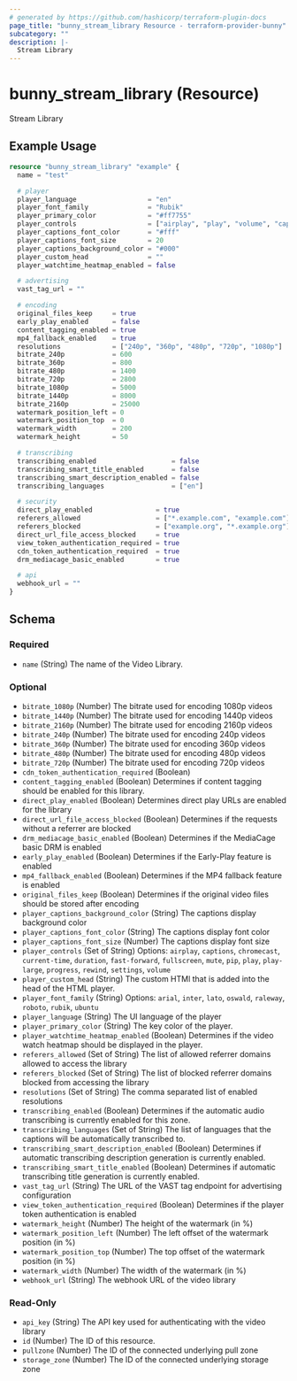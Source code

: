 ```yaml
---
# generated by https://github.com/hashicorp/terraform-plugin-docs
page_title: "bunny_stream_library Resource - terraform-provider-bunny"
subcategory: ""
description: |-
  Stream Library
---
```


# bunny_stream_library (Resource)

Stream Library

## Example Usage

```terraform
resource "bunny_stream_library" "example" {
  name = "test"

  # player
  player_language                  = "en"
  player_font_family               = "Rubik"
  player_primary_color             = "#ff7755"
  player_controls                  = ["airplay", "play", "volume", "captions", "current-time", "fullscreen", "mute", "pip", "play-large", "progress", "settings"]
  player_captions_font_color       = "#fff"
  player_captions_font_size        = 20
  player_captions_background_color = "#000"
  player_custom_head               = ""
  player_watchtime_heatmap_enabled = false

  # advertising
  vast_tag_url = ""

  # encoding
  original_files_keep     = true
  early_play_enabled      = false
  content_tagging_enabled = true
  mp4_fallback_enabled    = true
  resolutions             = ["240p", "360p", "480p", "720p", "1080p"]
  bitrate_240p            = 600
  bitrate_360p            = 800
  bitrate_480p            = 1400
  bitrate_720p            = 2800
  bitrate_1080p           = 5000
  bitrate_1440p           = 8000
  bitrate_2160p           = 25000
  watermark_position_left = 0
  watermark_position_top  = 0
  watermark_width         = 200
  watermark_height        = 50

  # transcribing
  transcribing_enabled                   = false
  transcribing_smart_title_enabled       = false
  transcribing_smart_description_enabled = false
  transcribing_languages                 = ["en"]

  # security
  direct_play_enabled                = true
  referers_allowed                   = ["*.example.com", "example.com"]
  referers_blocked                   = ["example.org", "*.example.org"]
  direct_url_file_access_blocked     = true
  view_token_authentication_required = true
  cdn_token_authentication_required  = true
  drm_mediacage_basic_enabled        = true

  # api
  webhook_url = ""
}
```

<!-- schema generated by tfplugindocs -->
## Schema

### Required

- `name` (String) The name of the Video Library.

### Optional

- `bitrate_1080p` (Number) The bitrate used for encoding 1080p videos
- `bitrate_1440p` (Number) The bitrate used for encoding 1440p videos
- `bitrate_2160p` (Number) The bitrate used for encoding 2160p videos
- `bitrate_240p` (Number) The bitrate used for encoding 240p videos
- `bitrate_360p` (Number) The bitrate used for encoding 360p videos
- `bitrate_480p` (Number) The bitrate used for encoding 480p videos
- `bitrate_720p` (Number) The bitrate used for encoding 720p videos
- `cdn_token_authentication_required` (Boolean)
- `content_tagging_enabled` (Boolean) Determines if content tagging should be enabled for this library.
- `direct_play_enabled` (Boolean) Determines direct play URLs are enabled for the library
- `direct_url_file_access_blocked` (Boolean) Determines if the requests without a referrer are blocked
- `drm_mediacage_basic_enabled` (Boolean) Determines if the MediaCage basic DRM is enabled
- `early_play_enabled` (Boolean) Determines if the Early-Play feature is enabled
- `mp4_fallback_enabled` (Boolean) Determines if the MP4 fallback feature is enabled
- `original_files_keep` (Boolean) Determines if the original video files should be stored after encoding
- `player_captions_background_color` (String) The captions display background color
- `player_captions_font_color` (String) The captions display font color
- `player_captions_font_size` (Number) The captions display font size
- `player_controls` (Set of String) Options: `airplay`, `captions`, `chromecast`, `current-time`, `duration`, `fast-forward`, `fullscreen`, `mute`, `pip`, `play`, `play-large`, `progress`, `rewind`, `settings`, `volume`
- `player_custom_head` (String) The custom HTMl that is added into the head of the HTML player.
- `player_font_family` (String) Options: `arial`, `inter`, `lato`, `oswald`, `raleway`, `roboto`, `rubik`, `ubuntu`
- `player_language` (String) The UI language of the player
- `player_primary_color` (String) The key color of the player.
- `player_watchtime_heatmap_enabled` (Boolean) Determines if the video watch heatmap should be displayed in the player.
- `referers_allowed` (Set of String) The list of allowed referrer domains allowed to access the library
- `referers_blocked` (Set of String) The list of blocked referrer domains blocked from accessing the library
- `resolutions` (Set of String) The comma separated list of enabled resolutions
- `transcribing_enabled` (Boolean) Determines if the automatic audio transcribing is currently enabled for this zone.
- `transcribing_languages` (Set of String) The list of languages that the captions will be automatically transcribed to.
- `transcribing_smart_description_enabled` (Boolean) Determines if automatic transcribing description generation is currently enabled.
- `transcribing_smart_title_enabled` (Boolean) Determines if automatic transcribing title generation is currently enabled.
- `vast_tag_url` (String) The URL of the VAST tag endpoint for advertising configuration
- `view_token_authentication_required` (Boolean) Determines if the player token authentication is enabled
- `watermark_height` (Number) The height of the watermark (in %)
- `watermark_position_left` (Number) The left offset of the watermark position (in %)
- `watermark_position_top` (Number) The top offset of the watermark position (in %)
- `watermark_width` (Number) The width of the watermark (in %)
- `webhook_url` (String) The webhook URL of the video library

### Read-Only

- `api_key` (String) The API key used for authenticating with the video library
- `id` (Number) The ID of this resource.
- `pullzone` (Number) The ID of the connected underlying pull zone
- `storage_zone` (Number) The ID of the connected underlying storage zone
